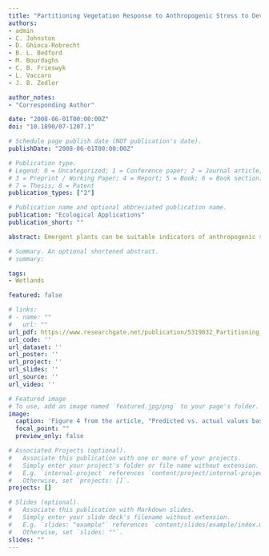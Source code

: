 ```yaml
---
title: "Partitioning Vegetation Response to Anthropogenic Stress to Develop Multi-Taxa Wetland Indicators"
authors:
- admin
- C. Johnston
- D. Ghioca-Robrecht
- B. L. Bedford
- M. Bourdaghs
- C. B. Frieswyk
- L. Vaccaro
- J. B. Zedler

author_notes:
- "Corresponding Author"

date: "2008-06-01T00:00:00Z"
doi: "10.1890/07-1207.1"

# Schedule page publish date (NOT publication's date).
publishDate: "2008-06-01T00:00:00Z"

# Publication type.
# Legend: 0 = Uncategorized; 1 = Conference paper; 2 = Journal article;
# 3 = Preprint / Working Paper; 4 = Report; 5 = Book; 6 = Book section;
# 7 = Thesis; 8 = Patent
publication_types: ["2"]

# Publication name and optional abbreviated publication name.
publication: "Ecological Applications"
publication_short: ""

abstract: Emergent plants can be suitable indicators of anthropogenic stress in coastal wetlands if their responses to natural environmental variation can be parsed from their responses to human activities in and around wetlands. We used hierarchical partitioning to evaluate the independent influence of geomorphology, geography, and anthropogenic stress on common wetland plants of the U.S. Great Lakes coast and developed multi-taxa models indicating wetland condition. A seven-taxon model predicted condition relative to watershed-derived anthropogenic stress, and a four-taxon model predicted condition relative to within-wetland anthropogenic stressors that modified hydrology. The Great Lake on which the wetlands occurred explained an average of about half the variation in species cover, and subdividing the data by lake allowed us to remove that source of variation. We developed lake-specific multi-taxa models for all of the Great Lakes except Lake Ontario, which had no plant species with significant independent effects of anthropogenic stress. Plant responses were both positive (increasing cover with stress) and negative (decreasing cover with stress), and plant taxa incorporated into the lake-specific models differed by Great Lake. The resulting models require information on only a few taxa, rather than all plant species within a wetland, making them easier to implement than existing indicators.

# Summary. An optional shortened abstract.
# summary: 

tags:
- Wetlands

featured: false

# links:
# - name: ""
#   url: ""
url_pdf: https://www.researchgate.net/publication/5319832_Partitioning_vegetation_response_to_anthropogenic_stress_to_develop_multi-taxa_wetland_indicators
url_code: ''
url_dataset: ''
url_poster: ''
url_project: ''
url_slides: ''
url_source: ''
url_video: ''

# Featured image
# To use, add an image named `featured.jpg/png` to your page's folder. 
image:
  caption: 'Figure 4 from the article, "Predicted vs. actual values based on output of lake-specific multi-taxa formulae (Table 5) for (A) cumulative stress index(CSI) and (B) hydrologic modification index (HMI)." '
  focal_point: ""
  preview_only: false

# Associated Projects (optional).
#   Associate this publication with one or more of your projects.
#   Simply enter your project's folder or file name without extension.
#   E.g. `internal-project` references `content/project/internal-project/index.md`.
#   Otherwise, set `projects: []`.
projects: []

# Slides (optional).
#   Associate this publication with Markdown slides.
#   Simply enter your slide deck's filename without extension.
#   E.g. `slides: "example"` references `content/slides/example/index.md`.
#   Otherwise, set `slides: ""`.
slides: ""
---
```


